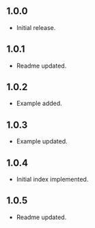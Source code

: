 ## 1.0.0

* Initial release.

## 1.0.1

* Readme updated.

## 1.0.2

* Example added.

## 1.0.3

* Example updated.

## 1.0.4

* Initial index implemented.

## 1.0.5

* Readme updated.
